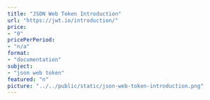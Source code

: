 ```yaml
---
title: "JSON Web Token Introduction"
url: "https://jwt.io/introduction/"
price: 
- "0"
pricePerPeriod: 
- "n/a"
format: 
- "documentation"
subject: 
- "json web token"
featured: "n"
picture: "../../public/static/json-web-token-introduction.png"
---
```

